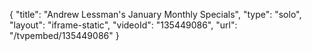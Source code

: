 {
    "title": "Andrew Lessman's January Monthly Specials",
    "type": "solo",
    "layout": "iframe-static",
    "videoId": "135449086",
    "url": "\/tvpembed\/135449086"
}